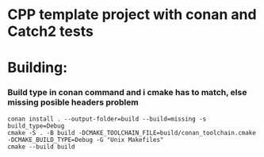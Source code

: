 # CPP template project with conan and Catch2 tests

# Building:
### Build type in conan command and i cmake has to match, else missing posible headers problem

```
conan install . --output-folder=build --build=missing -s build_type=Debug
cmake -S . -B build -DCMAKE_TOOLCHAIN_FILE=build/conan_toolchain.cmake -DCMAKE_BUILD_TYPE=Debug -G "Unix Makefiles"
cmake --build build
```

